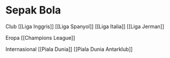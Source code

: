 # Sepak Bola

Club
[[Liga Inggris]]
[[Liga Spanyol]]
[[Liga Italia]]
[[Liga Jerman]]

Eropa
[[Champions League]]



Internasional
[[Piala Dunia]]
[[Piala Dunia Antarklub]]



